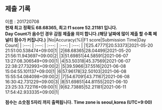 


  
## 제출 기록  
이름 : 201720708  
**현재 최고 정확도 68.68365, 최고 f1 score 52.21181 입니다.**  
**Day Count가 음수인 경우 감점 제출을 의미 합니다.(해당 날짜에 많이 제출 할 수록 페널티 점수가 커집니다.)**
|No|Accuracy(%)|F1 score|Submission Time|Day Count|
| :---: | :---: | :---: | :---: | :---: |
|1|25.47771|20.53373|2021-05-20 21:51:00.538474+09:00|1|
|2|68.68365|28.04499|2021-05-20 21:56:11.943697+09:00|2|
|3|51.69851|44.58591|2021-06-07 13:27:08.306549+09:00|1|
|4|53.50318|45.37569|2021-06-07 22:38:27.732993+09:00|2|
|5|39.5966|37.5516|2021-06-08 15:04:55.101137+09:00|1|
|6|57.96178|32.50103|2021-06-08 15:55:54.084098+09:00|2|
|7|54.67091|43.71167|2021-06-08 16:30:42.731229+09:00|3|
|8|51.69851|44.81155|2021-06-10 23:25:33.722116+09:00|1|
|9|62.73885|52.21181|2021-06-11 17:54:42.933335+09:00|1|


**점수는 소숫점 5자리 까지 출력됩니다.**
**Time zone is seoul,korea (UTC+9:00)**

